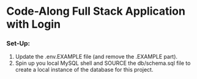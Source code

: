 # Code-Along Full Stack Application with Login

### Set-Up:

1. Update the .env.EXAMPLE file (and remove the .EXAMPLE part).
2. Spin up you local MySQL shell and SOURCE the db/schema.sql file to create a local instance of the database for this project.